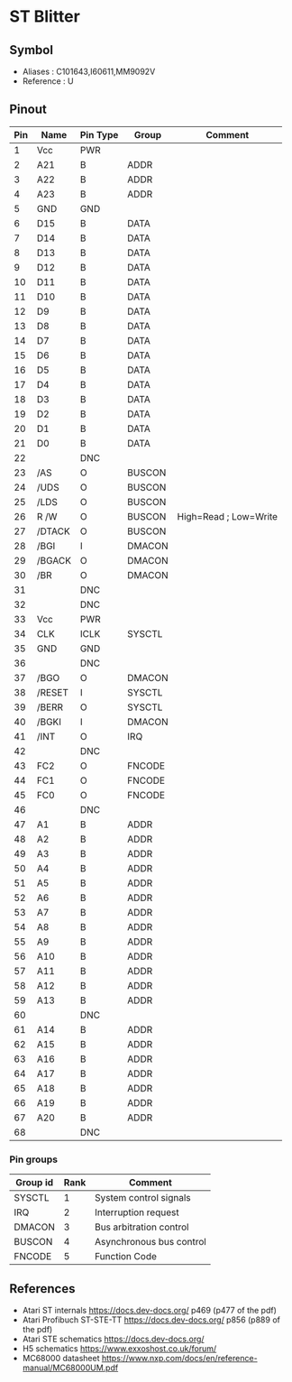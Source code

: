 # ST Blitter

## Symbol

* Aliases : C101643,I60611,MM9092V
* Reference : U

## Pinout

|Pin|Name|Pin Type|Group|Comment|
|---|---|---|---|---|
|1|Vcc|PWR|||
|2|A21|B|ADDR||
|3|A22|B|ADDR||
|4|A23|B|ADDR||
|5|GND|GND|||
|6|D15|B|DATA||
|7|D14|B|DATA||
|8|D13|B|DATA||
|9|D12|B|DATA||
|10|D11|B|DATA||
|11|D10|B|DATA||
|12|D9|B|DATA||
|13|D8|B|DATA||
|14|D7|B|DATA||
|15|D6|B|DATA||
|16|D5|B|DATA||
|17|D4|B|DATA||
|18|D3|B|DATA||
|19|D2|B|DATA||
|20|D1|B|DATA||
|21|D0|B|DATA||
|22||DNC|||
|23|/AS|O|BUSCON||
|24|/UDS|O|BUSCON||
|25|/LDS|O|BUSCON||
|26|R /W|O|BUSCON|High=Read ; Low=Write|
|27|/DTACK|O|BUSCON||
|28|/BGI|I|DMACON||
|29|/BGACK|O|DMACON||
|30|/BR|O|DMACON||
|31||DNC|||
|32||DNC|||
|33|Vcc|PWR|||
|34|CLK|ICLK|SYSCTL||
|35|GND|GND|||
|36||DNC|||
|37|/BGO|O|DMACON||
|38|/RESET|I|SYSCTL||
|39|/BERR|O|SYSCTL||
|40|/BGKI|I|DMACON||
|41|/INT|O|IRQ||
|42||DNC|||
|43|FC2|O|FNCODE||
|44|FC1|O|FNCODE||
|45|FC0|O|FNCODE||
|46||DNC|||
|47|A1|B|ADDR||
|48|A2|B|ADDR||
|49|A3|B|ADDR||
|50|A4|B|ADDR||
|51|A5|B|ADDR||
|52|A6|B|ADDR||
|53|A7|B|ADDR||
|54|A8|B|ADDR||
|55|A9|B|ADDR||
|56|A10|B|ADDR||
|57|A11|B|ADDR||
|58|A12|B|ADDR||
|59|A13|B|ADDR||
|60||DNC|||
|61|A14|B|ADDR||
|62|A15|B|ADDR||
|63|A16|B|ADDR||
|64|A17|B|ADDR||
|65|A18|B|ADDR||
|66|A19|B|ADDR||
|67|A20|B|ADDR||
|68||DNC|||


### Pin groups

|Group id|Rank|Comment|
|---|---|---|
|SYSCTL|1|System control signals|
|IRQ|2|Interruption request|
|DMACON|3|Bus arbitration control|
|BUSCON|4|Asynchronous bus control|
|FNCODE|5|Function Code|


## References

* Atari ST internals	https://docs.dev-docs.org/	p469	(p477 of the pdf)
* Atari Profibuch ST-STE-TT	https://docs.dev-docs.org/	p856	(p889 of the pdf)
* Atari STE schematics	https://docs.dev-docs.org/		
* H5 schematics	https://www.exxoshost.co.uk/forum/		
* MC68000 datasheet	https://www.nxp.com/docs/en/reference-manual/MC68000UM.pdf
